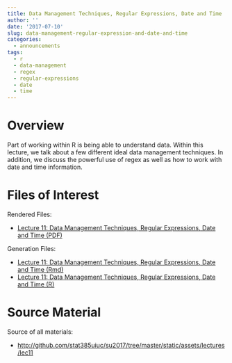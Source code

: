 ```yaml
---
title: Data Management Techniques, Regular Expressions, Date and Time
author: ''
date: '2017-07-10'
slug: data-management-regular-expression-and-date-and-time
categories:
  - announcements
tags:
  - r
  - data-management
  - regex
  - regular-expressions
  - date
  - time
---
```


# Overview

Part of working within R is being able to understand data. Within this lecture,
we talk about a few different ideal data management techniques. In addition,
we discuss the powerful use of regex as well as how to work with date and time
information.

# Files of Interest 

Rendered Files:

* [Lecture 11: Data Management Techniques, Regular Expressions, Date and Time (PDF)](/assets/lectures/lec11/lec11_data_management_techniques_regular_expressions_dates_and_times.pdf)

Generation Files:

* [Lecture 11: Data Management Techniques, Regular Expressions, Date and Time (Rmd)](/assets/lectures/lec11/lec11_data_management_techniques_regular_expressions_dates_and_times.Rmd)
* [Lecture 11: Data Management Techniques, Regular Expressions, Date and Time (R)](/assets/lectures/lec11/lec11_data_management_techniques_regular_expressions_dates_and_times.R)


# Source Material

Source of all materials: 

* <http://github.com/stat385uiuc/su2017/tree/master/static/assets/lectures/lec11>